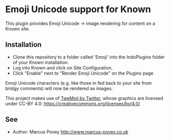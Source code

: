 Emoji Unicode support for Known
===============================

This plugin provides Emoji Unicode -> image rendering for content on a Known site.

Installation
------------

* Clone this repository to a folder called 'Emoji' into the IndoPlugins folder of your Known installation.
* Log into Known and click on Site Configuration.
* Click "Enable" next to "Render Emoji Unicode" on the Plugins page

Emoji Unicode characters (e.g. like those in fed back to your site from bridgy comments)
will now be rendered as images.

This project makes use of [TweMoji by Twitter](https://twemoji.twitter.com), whose graphics are licensed under CC-BY 4.0: https://creativecommons.org/licenses/by/4.0/

See
---
 * Author: Marcus Povey <http://www.marcus-povey.co.uk> 

